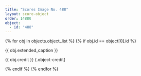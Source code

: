 ```yaml
---
title: "Scores Image No. 488"
layout: score-object
order: 14880
object:
  - id: "488"
---
```


{% for obj in objects.object_list %}
{% if obj.id == object[0].id %}

{{ obj.extended_caption }}

{{ obj.credit }} {.object-credit}

{% endif %}
{% endfor %}
